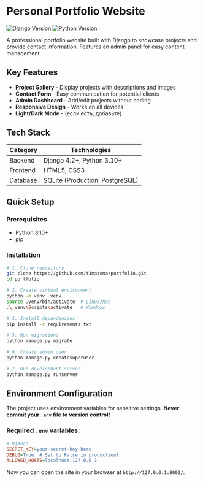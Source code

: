 #  Personal Portfolio Website

[![Django Version](https://img.shields.io/badge/Django-4.2+-green.svg)](https://www.djangoproject.com/)
[![Python Version](https://img.shields.io/badge/Python-3.10+-blue.svg)](https://python.org)

A professional portfolio website built with Django to showcase projects and provide contact information. Features an admin panel for easy content management.


##  Key Features
- **Project Gallery** - Display projects with descriptions and images
- **Contact Form** - Easy communication for potential clients
- **Admin Dashboard** - Add/edit projects without coding
- **Responsive Design** - Works on all devices
- **Light/Dark Mode** - (если есть, добавьте)

##  Tech Stack
| Category       | Technologies                         |
|----------------|--------------------------------------|
| Backend        | Django 4.2+, Python 3.10+           |
| Frontend       | HTML5, CSS3                          |
| Database       | SQLite (Production: PostgreSQL)      |

##  Quick Setup

### Prerequisites
- Python 3.10+
- pip

### Installation
```bash
# 1. Clone repository
git clone https://github.com/t1matoma/portfolio.git
cd portfolio

# 2. Create virtual environment
python -m venv .venv
source .venv/bin/activate  # Linux/Mac
.\.venv\Scripts\activate   # Windows

# 3. Install dependencies
pip install -r requirements.txt

# 5. Run migrations
python manage.py migrate

# 6. Create admin user
python manage.py createsuperuser

# 7. Run development server
python manage.py runserver
```
##  Environment Configuration

The project uses environment variables for sensitive settings. 
**Never commit your `.env` file to version control!**

### Required `.env` variables:
```ini
# Django
SECRET_KEY=your-secret-key-here
DEBUG=True  # Set to False in production!
ALLOWED_HOSTS=localhost,127.0.0.1
```
Now you can open the site in your browser at `http://127.0.0.1:8000/`.
